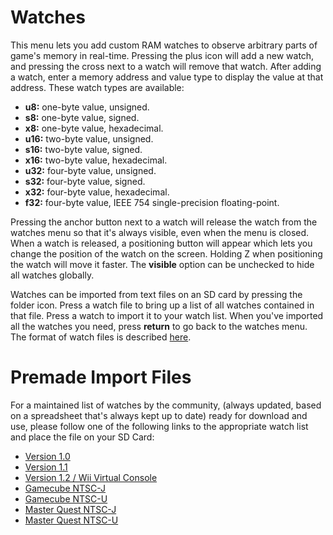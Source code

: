 # Watches

This menu lets you add custom RAM watches to observe arbitrary parts of game's
memory in real-time. Pressing the plus icon will add a new watch, and pressing
the cross next to a watch will remove that watch. After adding a watch, enter a
memory address and value type to display the value at that address. These watch
types are available:

-   **u8:** one-byte value, unsigned.
-   **s8:** one-byte value, signed.
-   **x8:** one-byte value, hexadecimal.
-   **u16:** two-byte value, unsigned.
-   **s16:** two-byte value, signed.
-   **x16:** two-byte value, hexadecimal.
-   **u32:** four-byte value, unsigned.
-   **s32:** four-byte value, signed.
-   **x32:** four-byte value, hexadecimal.
-   **f32:** four-byte value, IEEE 754 single-precision floating-point.

Pressing the anchor button next to a watch will release the watch from the
watches menu so that it's always visible, even when the menu is closed. When a
watch is released, a positioning button will appear which lets you change the
position of the watch on the screen. Holding Z when positioning the watch will
move it faster. The **visible** option can be unchecked to hide all watches
globally.

Watches can be imported from text files on an SD card by pressing the folder
icon. Press a watch file to bring up a list of all watches contained in that
file. Press a watch to import it to your watch list. When you've imported all
the watches you need, press **return** to go back to the watches menu. The
format of watch files is described [here](./watchimportsyntax.html).

# Premade Import Files

For a maintained list of watches by the community, (always updated, based on
a spreadsheet that's always kept up  to date) ready for download and use,
please follow one of the following links to the appropriate watch list and
place the file on your SD Card:

* [Version 1.0](https://practicerom.com/watches?version=1.0)
* [Version 1.1](https://practicerom.com/watches?version=1.1)
* [Version 1.2 / Wii Virtual Console](https://practicerom.com/watches?version=1.2)
* [Gamecube NTSC-J](https://practicerom.com/watches?version=gcj)
* [Gamecube NTSC-U](https://practicerom.com/watches?version=gc)
* [Master Quest NTSC-J](https://practicerom.com/watches?version=mqj)
* [Master Quest NTSC-U](https://practicerom.com/watches?version=mq)
